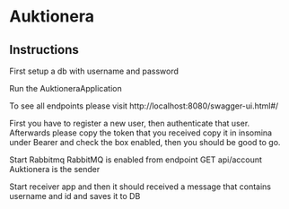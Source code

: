 # Auktionera

## Instructions

First setup a db with username and password

Run the AuktioneraApplication

To see all endpoints please visit http://localhost:8080/swagger-ui.html#/

First you have to register a new user, then authenticate that user.
Afterwards please copy the token that you received copy it in insomina under Bearer and check the box enabled,
then you should be good to go.

Start Rabbitmq
RabbitMQ is enabled from endpoint GET api/account Auktionera is the sender

Start receiver app and then it should received a message that contains username and id and saves it to DB


